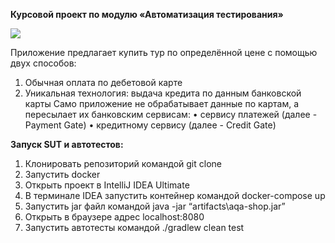 **Курсовой проект по модулю «Автоматизация тестирования»**

![](pic/service.png)

Приложение предлагает купить тур по определённой цене с помощью двух способов:
1.	Обычная оплата по дебетовой карте
2.	Уникальная технология: выдача кредита по данным банковской карты
Само приложение не обрабатывает данные по картам, а пересылает их банковским сервисам:
•	сервису платежей (далее - Payment Gate)
•	кредитному сервису (далее - Credit Gate)

**Запуск SUT и автотестов:**

1.	Клонировать репозиторий командой git clone
2.	Запустить docker
3.	Открыть проект в IntelliJ IDEA Ultimate
4.	В терминале IDEA запустить контейнер командой docker-compose up
5.	Запустить jar файл командой java -jar “artifacts\aqa-shop.jar”
6.	Открыть в браузере адрес localhost:8080
7.	Запустить автотесты командой ./gradlew clean test
